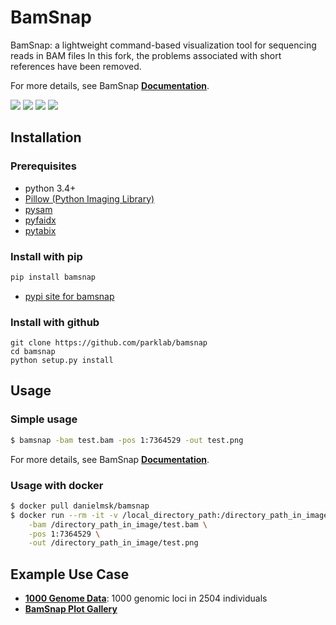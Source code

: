 # BamSnap
<!--[![Build Status](https://travis-ci.org/bamsnap/bamsnap.svg?branch=develop)](https://travis-ci.org/bamsnap/bamsnap) 
[![Code Health](https://landscape.io/github/bamsnap/bamsnap/develop/landscape.svg?style=flat)](https://landscape.io/github/bamsnap/bamsnap/develop) 
[![Coverage Status](https://img.shields.io/codecov/c/github/bamsnap/bamsnap/develop.svg)](https://codecov.io/github/bamsnap/bamsnap?branch=develop)-->

BamSnap: a lightweight command-based visualization tool for sequencing reads in BAM files
In this fork, the problems associated with short references have been removed.

<!--<img src="https://raw.githubusercontent.com/parklab/bamsnap/master/data/ex1/snapfiles/snap_test11.bam_1_715347-715348.png" height=128px width=405px>-->

For more details, see BamSnap [**Documentation**](http://bamsnap.readthedocs.io/en/latest).

[<img src="https://img.shields.io/pypi/v/bamsnap.svg">](https://pypi.org/project/bamsnap/)
[<img src="https://img.shields.io/pypi/dm/bamsnap.svg">](https://pypi.org/project/bamsnap/)
[<img src="https://readthedocs.org/projects/bamsnap/badge/?version=latest">](https://bamsnap.readthedocs.io/)
[<img src="https://img.shields.io/docker/pulls/danielmsk/bamsnap.svg">](https://hub.docker.com/r/danielmsk/bamsnap)

## Installation

### Prerequisites
* python 3.4+
* [Pillow (Python Imaging Library)](https://pypi.org/project/Pillow/)
* [pysam](https://pypi.org/project/pysam/)
* [pyfaidx](https://pypi.org/project/pyfaidx/)
* [pytabix](https://pypi.org/project/pytabix/)

### Install with pip

```bash
pip install bamsnap
```
* [pypi site for bamsnap](https://pypi.org/project/bamsnap/)

### Install with github

```
git clone https://github.com/parklab/bamsnap
cd bamsnap
python setup.py install
```

## Usage

### Simple usage
```bash
$ bamsnap -bam test.bam -pos 1:7364529 -out test.png
```

For more details, see BamSnap [**Documentation**](http://bamsnap.readthedocs.io/en/latest).

### Usage with docker
```bash
$ docker pull danielmsk/bamsnap
$ docker run --rm -it -v /local_directory_path:/directory_path_in_image danielmsk/bamsnap bamsnap \
    -bam /directory_path_in_image/test.bam \
    -pos 1:7364529 \
    -out /directory_path_in_image/test.png
```



## Example Use Case

* [**1000 Genome Data**](https://bamsnap-1kg.s3.amazonaws.com/index.html): 1000 genomic loci in 2504 individuals
* [**BamSnap Plot Gallery**](https://bamsnap.readthedocs.io/en/latest/gallery.html)





